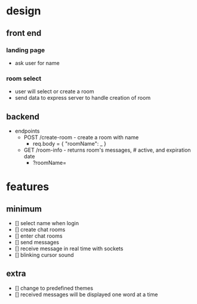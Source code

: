 # design
## front end
### landing page
- ask user for name
### room select
- user will select or create a room
- send data to express server to handle creation of room
## backend
- endpoints
    - POST /create-room - create a room with name
        - req.body = 
        {
            "roomName": _
        }
    - GET /room-info - returns room's messages, # active, and expiration date
        - ?roomName=

# features
## minimum
- [] select name when login
- [] create chat rooms
- [] enter chat rooms
- [] send messages
- [] receive message in real time with sockets
- [] blinking cursor sound

## extra
- [] change to predefined themes
- [] received messages will be displayed one word at a time
